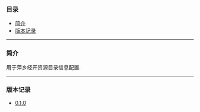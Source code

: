### 目录

* [简介](#abstract)
* [版本记录](#version)

---

### <a name="abstract">简介</a>

用于萍乡经开资源目录信息配置.

---

### <a name="version">版本记录</a>

* [0.1.0](./Docs/Version/0.1.0.md "0.1.0")